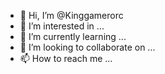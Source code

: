 - 👋 Hi, I’m @Kinggamerorc
- 👀 I’m interested in ...
- 🌱 I’m currently learning ...
- 💞️ I’m looking to collaborate on ...
- 📫 How to reach me ...

<!---
Kinggamerorc/Kinggamerorc is a ✨ special ✨ repository because its `README.md` (this file) appears on your GitHub profile.
You can click the Preview link to take a look at your changes.
--->
